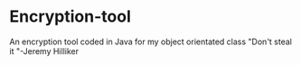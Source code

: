 # Encryption-tool
An encryption tool coded in Java for my object orientated class "Don't steal it "-Jeremy Hilliker
